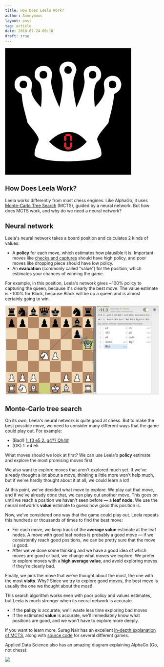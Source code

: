 ```yaml
---
title: How Does Leela Work?
author: Anonymous
layout: post
tag: article
date: 2018-07-24-00:10
draft: true
---
```

![leela](https://raw.githubusercontent.com/dkappe/dkappe.github.io/master/public/images/lc0-logo-1-black-red.png)

## How Does Leela Work?

Leela works differently from most chess engines. Like AlphaGo, it uses
[Monte-Carlo Tree Search](https://en.m.wikipedia.org/wiki/Monte_Carlo_tree_search) (MCTS), guided by a
neural network. But how does MCTS work, and why do we need a neural network?

<!--more-->

## Neural network

Leela's neural network takes a board position and calculates 2 kinds of values:

- A **policy** for each move, which estimates how plausible it is. Important moves like
[checks and captures](https://www.google.com/amp/s/www.chess.com/amp/article/spotting-and-avoiding-tactics) should have high policy, and poor moves like dropping piece should have low policy.
- An **evaluation** (commonly called "value") for the position, which estimates your chances of
winning the game.

For example, in this position, Leela's network gives ~100% policy to capturing the queen, because
it's clearly the best move. The value estimate is ~100% for Black, because Black will be up a queen
and is almost certainly going to win.

![](https://raw.githubusercontent.com/dkappe/dkappe.github.io/master/public/images/leela_board.png)

## Monte-Carlo tree search

On its own, Leela's neural network is quite good at chess. But to make the best possible move, we need
to consider many different ways that the game could play out. For example:

- (Bad!) [1. f3 e5 2. g4?? Qh4#](https://en.wikipedia.org/wiki/Fool%27s_mate)
- (OK) 1. e4 e5

What moves should we look at first? We can use Leela's **policy** estimate and explore the most
promising moves first.

We also want to explore moves that aren't explored much yet. If we've already thought a lot about
a move, thinking a little more won't help much, but if we've hardly thought about it at all, we
could learn a lot!

At this point, we've decided what move to explore. We play out that move, and if we've already done
that, we can play out another move. This goes on until we reach a position we haven't seen before
— a **leaf node.** We use the neural network's **value** estimate to guess how good this position is.

Now, we've considered one way that the game could play out. Leela repeats this hundreds or thousands
of times to find the best move:

- For each move, we keep track of the **average value** estimate at the leaf nodes. A move with good
leaf nodes is probably a good move — if we consistently reach good positions, we can be pretty sure
that the move is good.
- After we've done some thinking and we have a good idea of which moves are good or bad, we change
what moves we explore. We prefer to explore moves with a **high average value**, and avoid exploring
moves if they're clearly bad.

Finally, we pick the move that we’ve thought about the most, the one with the most **visits**. Why?
Since we try to explore good moves, the best move is usually the one we thought about the most!

This search algorithm works even with poor policy and values estimates, but Leela is much stronger when
its neural network is accurate.

- If the **policy** is accurate, we'll waste less time exploring bad moves
- If the estimated **value** is accurate, we'll immediately know what positions are good, and we
won't have to explore more deeply.

If you want to learn more, Surag Nair has an excellent
[in-depth explanation of MCTS](https://web.stanford.edu/~surag/posts/alphazero.html), along with
[source code](https://github.com/suragnair/alpha-zero-general) for several different games.

Applied Data Science also has an amazing diagram explaining AlphaGo (Go, not chess):

![](https://raw.githubusercontent.com/dkappe/dkappe.github.io/master/public/images/alpha_go_zero_cheat_sheet.png)
